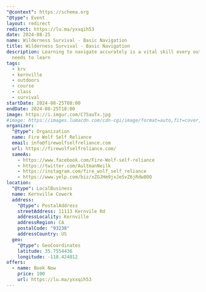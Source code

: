 ```yaml
---
"@context": https://schema.org
"@type": Event
layout: redirect
redirect: https://lu.ma/yxxqih53
date: 2024-08-25
name: Wilderness Survival - Basic Navigation
title: Wilderness Survival - Basic Navigation
description: Learning to navigate accurately is a vital skill every outdoorsman
  needs to learn
tags:
  - krv
  - kernville
  - outdoors
  - course
  - class
  - survival
startDate: 2024-08-25T08:00
endDate: 2024-08-25T18:00
image: https://i.imgur.com/C75auTx.jpg
#image: https://images.lumacdn.com/cdn-cgi/image/format=auto,fit=cover,dpr=1,quality=75,width=640,height=480/event-covers/rc/4fb0055a-349f-4e2b-b7f2-0929a651cdde
organizer:
  "@type": Organization
  name: Fire Wolf Self Reliance
  email: info@firewolfselfreliance.com
  url: https://firewolfselfreliance.com/
  sameAs:
    - https://www.facebook.com/Fire-Wolf-self-reliance
    - https://twitter.com/AultmanNeilk
    - https://instagram.com/fire_wolf_self_reliance
    - https://www.yelp.com/biz/xZGJHm9jxJeSvZ6jRdw80Q
location:
  "@type": LocalBusiness
  name: Kernville Cowork
  address:
    "@type": PostalAddress
    streetAddress: 11113 Kernvile Rd
    addressLocality: Kernville
    addressRegion: CA
    postalCode: "93238"
    addressCountry: US
  geo:
    "@type": GeoCoordinates
    latitude: 35.7554436
    longitude: -118.424012
offers:
  - name: Book Now
    price: 100
    url: https://lu.ma/yxxqih53
---
```

